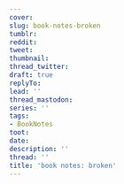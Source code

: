 ```yaml
---
cover:
slug: book-notes-broken
tumblr:
reddit:
tweet:
thumbnail:
thread_twitter:
draft: true
replyTo:
lead: ''
thread_mastodon:
series: ''
tags:
- BookNotes
toot:
date:
description: ''
thread: ''
title: 'book notes: broken'
---
```


